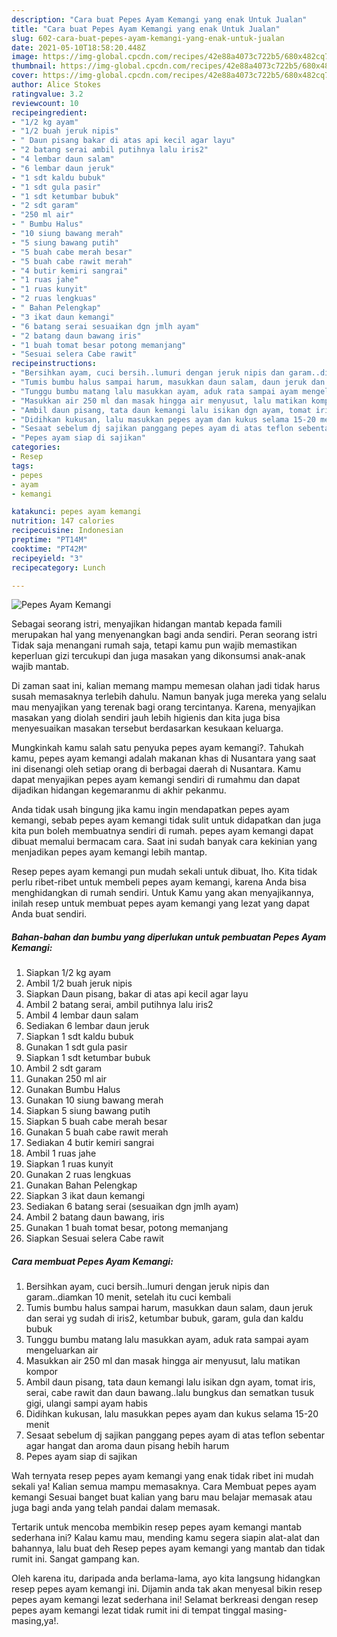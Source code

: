 ```yaml
---
description: "Cara buat Pepes Ayam Kemangi yang enak Untuk Jualan"
title: "Cara buat Pepes Ayam Kemangi yang enak Untuk Jualan"
slug: 602-cara-buat-pepes-ayam-kemangi-yang-enak-untuk-jualan
date: 2021-05-10T18:58:20.448Z
image: https://img-global.cpcdn.com/recipes/42e88a4073c722b5/680x482cq70/pepes-ayam-kemangi-foto-resep-utama.jpg
thumbnail: https://img-global.cpcdn.com/recipes/42e88a4073c722b5/680x482cq70/pepes-ayam-kemangi-foto-resep-utama.jpg
cover: https://img-global.cpcdn.com/recipes/42e88a4073c722b5/680x482cq70/pepes-ayam-kemangi-foto-resep-utama.jpg
author: Alice Stokes
ratingvalue: 3.2
reviewcount: 10
recipeingredient:
- "1/2 kg ayam"
- "1/2 buah jeruk nipis"
- " Daun pisang bakar di atas api kecil agar layu"
- "2 batang serai ambil putihnya lalu iris2"
- "4 lembar daun salam"
- "6 lembar daun jeruk"
- "1 sdt kaldu bubuk"
- "1 sdt gula pasir"
- "1 sdt ketumbar bubuk"
- "2 sdt garam"
- "250 ml air"
- " Bumbu Halus"
- "10 siung bawang merah"
- "5 siung bawang putih"
- "5 buah cabe merah besar"
- "5 buah cabe rawit merah"
- "4 butir kemiri sangrai"
- "1 ruas jahe"
- "1 ruas kunyit"
- "2 ruas lengkuas"
- " Bahan Pelengkap"
- "3 ikat daun kemangi"
- "6 batang serai sesuaikan dgn jmlh ayam"
- "2 batang daun bawang iris"
- "1 buah tomat besar potong memanjang"
- "Sesuai selera Cabe rawit"
recipeinstructions:
- "Bersihkan ayam, cuci bersih..lumuri dengan jeruk nipis dan garam..diamkan 10 menit, setelah itu cuci kembali"
- "Tumis bumbu halus sampai harum, masukkan daun salam, daun jeruk dan serai yg sudah di iris2, ketumbar bubuk, garam, gula dan kaldu bubuk"
- "Tunggu bumbu matang lalu masukkan ayam, aduk rata sampai ayam mengeluarkan air"
- "Masukkan air 250 ml dan masak hingga air menyusut, lalu matikan kompor"
- "Ambil daun pisang, tata daun kemangi lalu isikan dgn ayam, tomat iris, serai, cabe rawit dan daun bawang..lalu bungkus dan sematkan tusuk gigi, ulangi sampi ayam habis"
- "Didihkan kukusan, lalu masukkan pepes ayam dan kukus selama 15-20 menit"
- "Sesaat sebelum dj sajikan panggang pepes ayam di atas teflon sebentar agar hangat dan aroma daun pisang hebih harum"
- "Pepes ayam siap di sajikan"
categories:
- Resep
tags:
- pepes
- ayam
- kemangi

katakunci: pepes ayam kemangi 
nutrition: 147 calories
recipecuisine: Indonesian
preptime: "PT14M"
cooktime: "PT42M"
recipeyield: "3"
recipecategory: Lunch

---
```



![Pepes Ayam Kemangi](https://img-global.cpcdn.com/recipes/42e88a4073c722b5/680x482cq70/pepes-ayam-kemangi-foto-resep-utama.jpg)

Sebagai seorang istri, menyajikan hidangan mantab kepada famili merupakan hal yang menyenangkan bagi anda sendiri. Peran seorang istri Tidak saja menangani rumah saja, tetapi kamu pun wajib memastikan keperluan gizi tercukupi dan juga masakan yang dikonsumsi anak-anak wajib mantab.

Di zaman  saat ini, kalian memang mampu memesan olahan jadi tidak harus susah memasaknya terlebih dahulu. Namun banyak juga mereka yang selalu mau menyajikan yang terenak bagi orang tercintanya. Karena, menyajikan masakan yang diolah sendiri jauh lebih higienis dan kita juga bisa menyesuaikan masakan tersebut berdasarkan kesukaan keluarga. 



Mungkinkah kamu salah satu penyuka pepes ayam kemangi?. Tahukah kamu, pepes ayam kemangi adalah makanan khas di Nusantara yang saat ini disenangi oleh setiap orang di berbagai daerah di Nusantara. Kamu dapat menyajikan pepes ayam kemangi sendiri di rumahmu dan dapat dijadikan hidangan kegemaranmu di akhir pekanmu.

Anda tidak usah bingung jika kamu ingin mendapatkan pepes ayam kemangi, sebab pepes ayam kemangi tidak sulit untuk didapatkan dan juga kita pun boleh membuatnya sendiri di rumah. pepes ayam kemangi dapat dibuat memalui bermacam cara. Saat ini sudah banyak cara kekinian yang menjadikan pepes ayam kemangi lebih mantap.

Resep pepes ayam kemangi pun mudah sekali untuk dibuat, lho. Kita tidak perlu ribet-ribet untuk membeli pepes ayam kemangi, karena Anda bisa menghidangkan di rumah sendiri. Untuk Kamu yang akan menyajikannya, inilah resep untuk membuat pepes ayam kemangi yang lezat yang dapat Anda buat sendiri.

<!--inarticleads1-->

##### Bahan-bahan dan bumbu yang diperlukan untuk pembuatan Pepes Ayam Kemangi:

1. Siapkan 1/2 kg ayam
1. Ambil 1/2 buah jeruk nipis
1. Siapkan  Daun pisang, bakar di atas api kecil agar layu
1. Ambil 2 batang serai, ambil putihnya lalu iris2
1. Ambil 4 lembar daun salam
1. Sediakan 6 lembar daun jeruk
1. Siapkan 1 sdt kaldu bubuk
1. Gunakan 1 sdt gula pasir
1. Siapkan 1 sdt ketumbar bubuk
1. Ambil 2 sdt garam
1. Gunakan 250 ml air
1. Gunakan  Bumbu Halus
1. Gunakan 10 siung bawang merah
1. Siapkan 5 siung bawang putih
1. Siapkan 5 buah cabe merah besar
1. Gunakan 5 buah cabe rawit merah
1. Sediakan 4 butir kemiri sangrai
1. Ambil 1 ruas jahe
1. Siapkan 1 ruas kunyit
1. Gunakan 2 ruas lengkuas
1. Gunakan  Bahan Pelengkap
1. Siapkan 3 ikat daun kemangi
1. Sediakan 6 batang serai (sesuaikan dgn jmlh ayam)
1. Ambil 2 batang daun bawang, iris
1. Gunakan 1 buah tomat besar, potong memanjang
1. Siapkan Sesuai selera Cabe rawit




<!--inarticleads2-->

##### Cara membuat Pepes Ayam Kemangi:

1. Bersihkan ayam, cuci bersih..lumuri dengan jeruk nipis dan garam..diamkan 10 menit, setelah itu cuci kembali
1. Tumis bumbu halus sampai harum, masukkan daun salam, daun jeruk dan serai yg sudah di iris2, ketumbar bubuk, garam, gula dan kaldu bubuk
1. Tunggu bumbu matang lalu masukkan ayam, aduk rata sampai ayam mengeluarkan air
1. Masukkan air 250 ml dan masak hingga air menyusut, lalu matikan kompor
1. Ambil daun pisang, tata daun kemangi lalu isikan dgn ayam, tomat iris, serai, cabe rawit dan daun bawang..lalu bungkus dan sematkan tusuk gigi, ulangi sampi ayam habis
1. Didihkan kukusan, lalu masukkan pepes ayam dan kukus selama 15-20 menit
1. Sesaat sebelum dj sajikan panggang pepes ayam di atas teflon sebentar agar hangat dan aroma daun pisang hebih harum
1. Pepes ayam siap di sajikan




Wah ternyata resep pepes ayam kemangi yang enak tidak ribet ini mudah sekali ya! Kalian semua mampu memasaknya. Cara Membuat pepes ayam kemangi Sesuai banget buat kalian yang baru mau belajar memasak atau juga bagi anda yang telah pandai dalam memasak.

Tertarik untuk mencoba membikin resep pepes ayam kemangi mantab sederhana ini? Kalau kamu mau, mending kamu segera siapin alat-alat dan bahannya, lalu buat deh Resep pepes ayam kemangi yang mantab dan tidak rumit ini. Sangat gampang kan. 

Oleh karena itu, daripada anda berlama-lama, ayo kita langsung hidangkan resep pepes ayam kemangi ini. Dijamin anda tak akan menyesal bikin resep pepes ayam kemangi lezat sederhana ini! Selamat berkreasi dengan resep pepes ayam kemangi lezat tidak rumit ini di tempat tinggal masing-masing,ya!.

